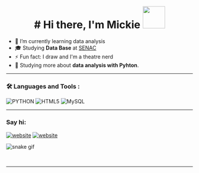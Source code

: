 <h1 style="text-align:center;">
  # Hi there, I'm Mickie
  <img src="https://media4.giphy.com/media/MT5UUV1d4CXE2A37Dg/giphy.gif" width="60" height="60"/>
</h1>
  
- 🌱 I’m currently learning data analysis 
- 🎓 Studying **Data Base** at  <a href="https://www.sp.senac.br/">SENAC</a>
- ⚡ Fun fact: I draw and I'm a theatre nerd 
- 🌱 Studying more about **data analysis with Pyhton**.

---
### :hammer_and_wrench: Languages and Tools :

  ![PYTHON](https://img.shields.io/badge/Python-3776AB?style=for-the-badge&logo=python&logoColor=white)
  ![HTML5](https://img.shields.io/badge/HTML5-E34F26?style=for-the-badge&logo=html5&logoColor=white)
  ![MySQL](https://img.shields.io/badge/MySQL-00000F?style=for-the-badge&logo=mysql&logoColor=white)

---
### Say hi:

[![website](https://img.shields.io/badge/LinkedIn-0077B5?style=for-the-badge&logo=linkedin&logoColor=white
)](https://www.linkedin.com/in/mickie-ribeiro-84b4611ba/)
[![website](https://img.shields.io/badge/Facebook-1877F2?style=for-the-badge&logo=facebook&logoColor=white)
](https://www.facebook.com/mickie.daniel/)

![snake gif](https://github.com/mickiedaniel/mickiedaniel/blob/output/github-contribution-grid-snake.svg)

<br />


---
